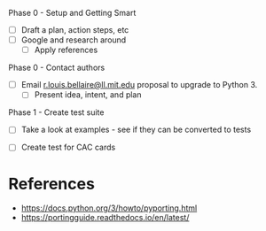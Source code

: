 Phase 0 - Setup and Getting Smart
- [ ] Draft a plan, action steps, etc
- [ ] Google and research around
  - [ ] Apply references

Phase 0 - Contact authors
- [ ] Email r.louis.bellaire@ll.mit.edu proposal to upgrade to Python 3.
  - [ ] Present idea, intent, and plan

Phase 1 - Create test suite
- [ ] Take a look at examples - see if they can be converted to tests
- [ ] Create test for CAC cards




# References
- https://docs.python.org/3/howto/pyporting.html
- https://portingguide.readthedocs.io/en/latest/